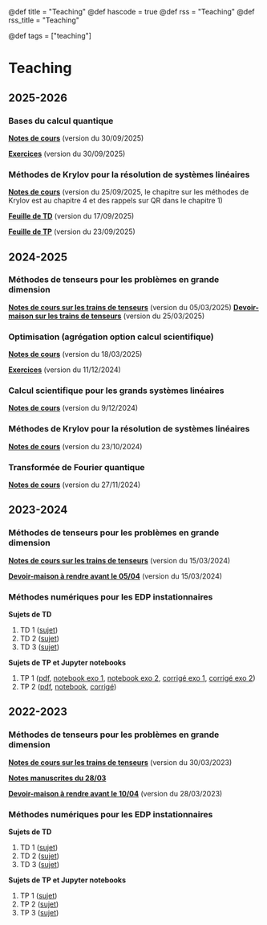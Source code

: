 @def title = "Teaching"
@def hascode = true
@def rss = "Teaching"
@def rss_title = "Teaching"

@def tags = ["teaching"]

# Teaching 

## 2025-2026

### Bases du calcul quantique 

**[Notes de cours](quantum_computing.pdf)** (version du 30/09/2025)

**[Exercices](quantum_exercises.pdf)** (version du 30/09/2025)

### Méthodes de Krylov pour la résolution de systèmes linéaires

**[Notes de cours](poly.pdf)** (version du 25/09/2025, le chapitre sur les méthodes de Krylov est au chapitre 4 et des rappels sur QR dans le chapitre 1)

**[Feuille de TD](td_krylov_m2.pdf)** (version du 17/09/2025)

**[Feuille de TP](krylov_m2.pdf)** (version du 23/09/2025)

## 2024-2025

### Méthodes de tenseurs pour les problèmes en grande dimension 

**[Notes de cours sur les trains de tenseurs](TT_lectures_2025.pdf)** (version du 05/03/2025)
**[Devoir-maison sur les trains de tenseurs](DM_oscillateurs_couples_2025.pdf)** (version du 25/03/2025)

### Optimisation (agrégation option calcul scientifique)

**[Notes de cours](poly_agreg_optim.pdf)** (version du 18/03/2025)

**[Exercices](exo_optim.pdf)** (version du 11/12/2024)

### Calcul scientifique pour les grands systèmes linéaires

**[Notes de cours](poly.pdf)** (version du 9/12/2024)

### Méthodes de Krylov pour la résolution de systèmes linéaires

**[Notes de cours](krylov.pdf)** (version du 23/10/2024)

### Transformée de Fourier quantique
**[Notes de cours](QFT_M2.pdf)** (version du 27/11/2024)

## 2023-2024

### Méthodes de tenseurs pour les problèmes en grande dimension

**[Notes de cours sur les trains de tenseurs](TT_lectures_2024.pdf)** (version du 15/03/2024)

**[Devoir-maison à rendre avant le 05/04](DM_sujet_2024.ipynb)** (version du 15/03/2024)

### Méthodes numériques pour les EDP instationnaires

**Sujets de TD**
1. TD 1 ([sujet](TD1_2023.pdf))
1. TD 2 ([sujet](TD2_2023.pdf))
1. TD 3 ([sujet](TD3_2023.pdf))

**Sujets de TP et Jupyter notebooks**
1. TP 1 ([pdf](TP1.pdf), [notebook exo 1](TP-1-ex1-sujet.ipynb), [notebook exo 2](TP-1-ex2-sujet.ipynb), [corrigé exo 1](TP-1-ex1-corrige.ipynb), [corrigé exo 2](TP-1-ex2-corrige.ipynb))
1. TP 2 ([pdf](TP2_2023.pdf), [notebook](TP_2_ex2_et_3.ipynb), [corrigé](TP_2_ex2_et_3_correction.ipynb))

## 2022-2023

### Méthodes de tenseurs pour les problèmes en grande dimension

**[Notes de cours sur les trains de tenseurs](TT_lectures.pdf)** (version du 30/03/2023)

**[Notes manuscrites du 28/03](Cours_28_03.pdf)** 

**[Devoir-maison à rendre avant le 10/04](DM_sujet.ipynb)** (version du 28/03/2023)

### Méthodes numériques pour les EDP instationnaires

**Sujets de TD**
1. TD 1 ([sujet](TD1_2022.pdf))
1. TD 2 ([sujet](TD2_2022.pdf))
1. TD 3 ([sujet](TD3_2022.pdf))

**Sujets de TP et Jupyter notebooks**
1. TP 1 ([sujet](TP1.pdf))
1. TP 2 ([sujet](TP2.pdf))
1. TP 3 ([sujet](TP3-burgers.pdf))
